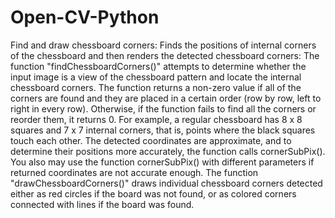# Open-CV-Python
Find and draw chessboard corners:
Finds the positions of internal corners of the chessboard and then renders the detected chessboard corners:
The function "findChessboardCorners()" attempts to determine whether the input image is a view of the chessboard pattern and locate the internal chessboard corners. The function returns a non-zero value if all of the corners are found and they are placed in a certain order (row by row, left to right in every row). Otherwise, if the function fails to find all the corners or reorder them, it returns 0. For example, a regular chessboard has 8 x 8 squares and 7 x 7 internal corners, that is, points where the black squares touch each other. The detected coordinates are approximate, and to determine their positions more accurately, the function calls cornerSubPix(). You also may use the function cornerSubPix() with different parameters if returned coordinates are not accurate enough.
The function "drawChessboardCorners()" draws individual chessboard corners detected either as red circles if the board was not found, or as colored corners connected with lines if the board was found.
